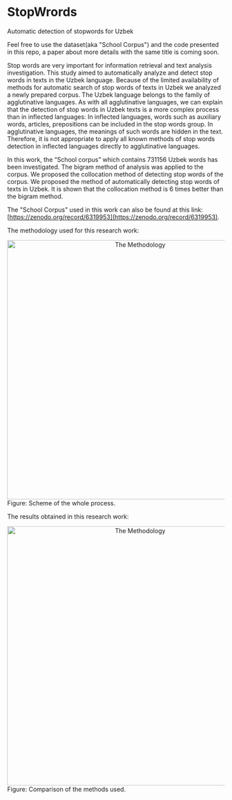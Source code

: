 # StopWrords
Automatic detection of stopwords for Uzbek

Feel free to use the dataset(aka "School Corpus") and the code presented in this repo, a paper about more details with the same title is coming soon.


Stop words are very important for information retrieval and text analysis investigation. This study aimed to automatically analyze and detect stop words in texts in the Uzbek language. Because of the limited availability of methods for automatic search of stop words of texts in Uzbek we analyzed a newly prepared corpus. The Uzbek language belongs to the family of agglutinative languages. As with all agglutinative languages, we can explain that the detection of stop words in Uzbek texts is a more complex process than in inflected languages: In inflected languages, words such as auxiliary words, articles, prepositions can be included in the stop words group. In agglutinative languages, the meanings of such words are hidden in the text. Therefore, it is not appropriate to apply all known methods of stop words detection in inflected languages directly to agglutinative languages.

In this work, the “School corpus” which contains 731156 Uzbek words has been investigated. The bigram method of analysis was applied to the corpus. We proposed the collocation method of detecting stop words of the corpus. We proposed the method of automatically detecting stop words of texts in Uzbek. It is shown that the collocation method is 6 times better than the bigram method.

The "School Corpus" used in this work can also be found at this link: [https://zenodo.org/record/6319953](https://zenodo.org/record/6319953).


The methodology used for this research work:
<div align="center">
<img src="https://github.com/elmurod1202/StopWrords/blob/main/src/schema.jpg?raw=true" width = "600" Alt = "The Methodology">
</div>
Figure: Scheme of the whole process.



The results obtained in this research work:
<div align="center">
<img src="https://github.com/elmurod1202/StopWrords/blob/main/src/results.jpg?raw=true" width = "600" Alt = "The Methodology">
</div>
Figure: Comparison of the methods used.
